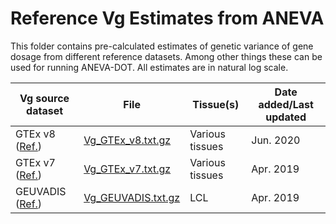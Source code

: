 # Reference Vg Estimates from ANEVA

This folder contains pre-calculated estimates of genetic variance of gene dosage from different reference datasets. Among other things these can be used for running ANEVA-DOT. All estimates are in natural log scale.

|Vg source dataset | File | Tissue(s)|Date added/Last updated|
|- | - |-|-|
|GTEx v8 ([Ref.](https://www.nature.com/articles/nature24277)) | [Vg_GTEx_v8.txt.gz](https://github.com/PejLab/Datasets/blob/master/Reference_Vg_Estimates/Vg_GTEx_v8.txt.gz)| Various tissues |Jun. 2020|
|GTEx v7 ([Ref.](https://www.nature.com/articles/nature24277)) | [Vg_GTEx_v7.txt.gz](https://github.com/PejLab/Datasets/blob/master/Reference_Vg_Estimates/Vg_GTEx_v7.txt.gz)| Various tissues |Apr. 2019|
|GEUVADIS ([Ref.](https://www.ncbi.nlm.nih.gov/pmc/articles/PMC3918453/pdf/nihms512974.pdf))  | [Vg_GEUVADIS.txt.gz](https://github.com/PejLab/Datasets/blob/master/Reference_Vg_Estimates/Vg_GEUVADIS.txt.gz)| LCL |Apr. 2019|

